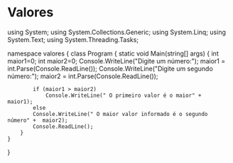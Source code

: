 # Valores







using System;
using System.Collections.Generic;
using System.Linq;
using System.Text;
using System.Threading.Tasks;

namespace valores
{
    class Program
    {
        static void Main(string[] args)
        {
            int  maior1=0;
            int  maior2=0;
            Console.WriteLine("Digite um número:");
            maior1 = int.Parse(Console.ReadLine());
            Console.WriteLine("Digite um segundo número:");
            maior2 = int.Parse(Console.ReadLine());
            
            if (maior1 > maior2)
                Console.WriteLine(" O primeiro valor é o maior" +  maior1);
            else
            Console.WriteLine(" O maior valor informado é o segundo número" +  maior2);
            Console.ReadLine();
        }
    }
}
